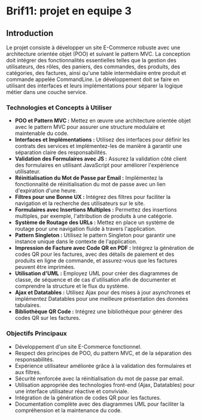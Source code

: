# Brif11: projet en equipe 3

## Introduction

Le projet consiste à développer un site E-Commerce robuste avec une architecture orientée objet (POO) et suivant le pattern MVC. La conception doit intégrer des fonctionnalités essentielles telles que la gestion des utilisateurs, des rôles, des paniers, des commandes, des produits, des catégories, des factures, ainsi qu'une table intermédiaire entre produit et commande appelée CommandLine. Le développement doit se faire en utilisant des interfaces et leurs implémentations pour séparer la logique métier dans une couche service.

### Technologies et Concepts à Utiliser

- **POO et Pattern MVC :** Mettez en œuvre une architecture orientée objet avec le pattern MVC pour assurer une structure modulaire et maintenable du code.
- **Interfaces et Implémentations :** Utilisez des interfaces pour définir les contrats des services et implémentez-les de manière à garantir une séparation claire des responsabilités.
- **Validation des Formulaires avec JS :** Assurez la validation côté client des formulaires en utilisant JavaScript pour améliorer l'expérience utilisateur.
- **Réinitialisation du Mot de Passe par Email :** Implémentez la fonctionnalité de réinitialisation du mot de passe avec un lien d'expiration d'une heure.
- **Filtres pour une Bonne UX :** Intégrez des filtres pour faciliter la navigation et la recherche des utilisateurs sur le site.
- **Formulaires avec Insertions Multiples :** Permettez des insertions multiples, par exemple, l'attribution de produits à une catégorie.
- **Système de Routage des URLs :** Mettez en place un système de routage pour une navigation fluide à travers l'application.
- **Pattern Singleton :** Utilisez le pattern Singleton pour garantir une instance unique dans le contexte de l'application.
- **Impression de Facture avec Code QR en PDF :** Intégrez la génération de codes QR pour les factures, avec des détails de paiement et des produits en ligne de commande, et assurez-vous que les factures peuvent être imprimées.
- **Utilisation d'UML :** Employez UML pour créer des diagrammes de classe, de séquence et de cas d'utilisation afin de documenter et comprendre la structure et le flux du système.
- **Ajax et Datatables :** Utilisez Ajax pour des mises à jour asynchrones et implémentez Datatables pour une meilleure présentation des données tabulaires.
- **Bibliothèque QR Code :** Intégrez une bibliothèque pour générer des codes QR sur les factures.

### Objectifs Principaux

- Développement d'un site E-Commerce fonctionnel.
- Respect des principes de POO, du pattern MVC, et de la séparation des responsabilités.
- Expérience utilisateur améliorée grâce à la validation des formulaires et aux filtres.
- Sécurité renforcée avec la réinitialisation du mot de passe par email.
- Utilisation appropriée des technologies front-end (Ajax, Datatables) pour une interface utilisateur réactive et conviviale.
- Intégration de la génération de codes QR pour les factures.
- Documentation complète avec des diagrammes UML pour faciliter la compréhension et la maintenance du code.



